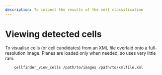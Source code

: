 ```yaml
---
description: To inspect the results of the cell classification
---
```


# Viewing detected cells

To visualise cells \(or cell candidates\) from an XML file overlaid onto a full-resolution image. Planes are loaded only when needed, so uses very little ram.

```bash
    cellfinder_view_cells /path/to/images /path/to/xmlfile.xml
```

